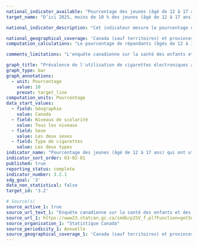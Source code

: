 ```yaml
---
national_indicator_available: "Pourcentage des jeunes (âgé de 12 à 17 ans) qui ont utilisé des cigarettes électroniques dans les derniers 30 jours"
target_name: "D’ici 2025, moins de 10 % des jeunes (âgé de 12 à 17 ans) ont utilisé des cigarettes électroniques dans les derniers 30 jours"

national_indicator_description: "Cet indicateur mesure le pourcentage de jeunes Canadiens âgés de 12 à 17 ans qui ont utilisé des produits de vapotage (cigarettes électroniques seulement) au cours des 30 derniers jours. Ceci inclue les utilisateurs actuel ainsi que les utilisateurs expérimentaux qui ont essayés une cigarette électronique au cours des 30 dernier jours."

national_geographical_coverage: 'Canada (sauf territoires) et provinces'
computation_calculations: "Le pourcentage de répondants (âgés de 12 à 17 ans) qui ont déclaré avoir utilisé une cigarette électronique au cours des 30 derniers jours."

comments_limitations: "L'enquête canadienne sur la santé des enfants et des jeunes (ECSEJ) porte sur la population âgée de 1 à 17 ans, vivant dans les dix provinces. Les personnes exclues de la couverture de l'enquête comprennent les enfants et les jeunes habitant dans des réserves et dans d'autres établissements autochtones des provinces, ainsi que les enfants et les jeunes demeurant dans des foyers d'accueil ou vivant en établissement. La base de sondage de l'ECSEJ est le fichier de l'Allocation canadienne pour enfants, qui couvre 98 % de la population canadienne âgée de 1 à 17 ans pour toutes les provinces."

graph_title: "Prévalence de l'utilisation de cigarettes électroniques au cours des 30 derniers jours"
graph_type: bar
graph_annotations:
  - unit: Pourcentage
    value: 10
    preset: target_line
computation_units: Pourcentage
data_start_values:
  - field: Géographie
    value: Canada
  - field: Niveaux de scolarité
    value: Tous les niveaux
  - field: Sexe
    value: Les deux sexes
  - field: Type de cigarettes
    value: Les deux types
indicator_name: "Pourcentage des jeunes (âgé de 12 à 17 ans) qui ont utilisé des cigarettes électroniques dans les derniers 30 jours"
indicator_sort_order: 03-02-01
published: true
reporting_status: complete
indicator_number: 3.2.1
sdg_goal: '3'
data_non_statistical: false
target_id: '3.2'

# Source(s)
source_active_1: true
source_url_text_1: "Enquête canadienne sur la santé des enfants et des jeunes (ECSEJ) - Totalisation personnalisée"
source_url_1: https://www23.statcan.gc.ca/imdb/p2SV_f.pl?Function=getSurvey&SDDS=5233
source_organisation_1: "Statistique Canada"
source_periodicity_1: Annuelle
source_geographical_coverage_1: 'Canada (sauf territoires) et provinces'
---
```

